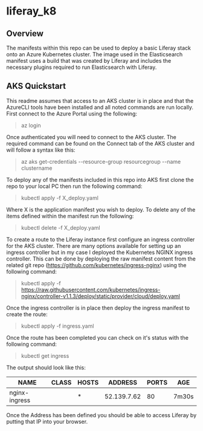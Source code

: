 # liferay_k8

## Overview
The manifests within this repo can be used to deploy a basic Liferay stack onto an Azure Kubernetes cluster.  The image used in the Elasticsearch manifest uses a build that was created by Liferay and includes the necessary plugins required to run Elasticsearch with Liferay.

## AKS Quickstart
This readme assumes that access to an AKS cluster is in place and that the AzureCLI tools have been installed and all noted commands are run locally.  First connect to the Azure Portal using the following:

> az login


Once authenticated you will need to connect to the AKS cluster.  The required command can be found on the Connect tab of the AKS cluster and will follow a syntax like this:

> az aks get-credentials --resource-group resourcegroup --name clustername


To deploy any of the manifests included in this repo into AKS first clone the repo to your local PC then run the following command:

> kubectl apply -f X_deploy.yaml


Where X is the application manifest you wish to deploy.  To delete any of the items defined within the manifest run the following:
  
> kubectl delete -f X_deploy.yaml


To create a route to the Liferay instance first configure an ingress controller for the AKS cluster.  There are many options available for setting up an ingress controller but in my case I deployed the Kubernetes NGINX ingress controller.  This can be done by deploying the raw manifest content from the related git repo (https://github.com/kubernetes/ingress-nginx) using the following command:

> kubectl apply -f https://raw.githubusercontent.com/kubernetes/ingress-nginx/controller-v1.1.3/deploy/static/provider/cloud/deploy.yaml

Once the ingress controller is in place then deploy the ingress manifest to create the route:

> kubectl apply -f ingress.yaml

Once the route has been completed you can check on it's status with the following command:

> kubectl get ingress

The output should look like this:

| NAME | CLASS | HOSTS | ADDRESS | PORTS | AGE |
| --- | --- | --- | --- | --- | --- |
| nginx-ingress | <none> | * | 52.139.7.62 | 80 |7m30s |

Once the Address has been defined you should be able to access Liferay by putting that IP into your browser.

  
 
